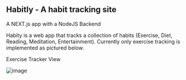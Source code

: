 ## Habitly - A habit tracking site

A NEXT.js app with a NodeJS Backend

Habity is a web app that tracks a collection of habits (Exercise, Diet, Reading, Meditation, Entertainment). Currently only exercise tracking is implemented as pictured below.

Exercise Tracker View

![image](https://user-images.githubusercontent.com/30584935/139685094-76435648-2bfd-407a-b52b-2ea0a8afbd1e.png)


